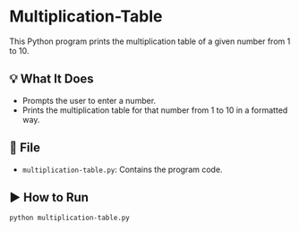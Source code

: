 # Multiplication-Table

This Python program prints the multiplication table of a given number from 1 to 10.

## 💡 What It Does

- Prompts the user to enter a number.
- Prints the multiplication table for that number from 1 to 10 in a formatted way.

## 📁 File

- `multiplication-table.py`: Contains the program code.

## ▶️ How to Run

```bash
python multiplication-table.py
